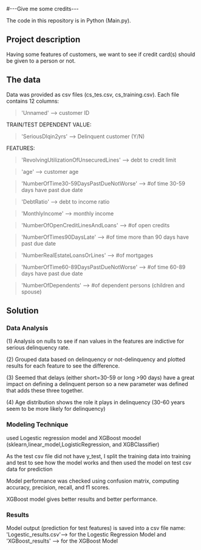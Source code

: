 #---Give me some credits---

The code in this repository is in Python (Main.py).

## Project description

Having some features of customers, we want to see if credit card(s) should be given to a person or not.  

## The data

Data was provided as csv files (cs_tes.csv, cs_training.csv). Each file contains 12 columns:

> 'Unnamed'  --> customer ID

TRAIN/TEST DEPENDENT VALUE: 
>'SeriousDlqin2yrs' --> Delinquent customer (Y/N)

FEATURES:
> 'RevolvingUtilizationOfUnsecuredLines' --> debt to credit limit

> 'age' --> customer age

> 'NumberOfTime30-59DaysPastDueNotWorse' --> #of time 30-59 days have past due date

> 'DebtRatio' --> debt to income ratio

> 'MonthlyIncome' --> monthly income 

> 'NumberOfOpenCreditLinesAndLoans' --> #of open credits

> 'NumberOfTimes90DaysLate' --> #of time more than 90 days have past due date

> 'NumberRealEstateLoansOrLines' --> #of mortgages

> 'NumberOfTime60-89DaysPastDueNotWorse' --> #of time 60-89 days have past due date

> 'NumberOfDependents' --> #of dependent persons (children and spouse)

## Solution

### Data Analysis

(1) Analysis on nulls to see if nan values in the features are indictive for serious delinquency rate.

(2) Grouped data based on delinquency or not-delinquency and plotted results for each feature to see the difference.

(3) Seemed that delays (either short=30-59 or long >90 days) have a great impact on defining a delinquent person so a new parameter was defined that adds these three together.

(4) Age distribution shows the role it plays in delinquency (30-60 years seem to be more likely for delinquency)

### Modeling Technique

used Logestic regression model and XGBoost moodel (sklearn,linear_model,LogisticRegression, and XGBClassifier)

As the test csv file did not have y_test, I split the training data into training and test to see how the model works and then used the model on test csv data for prediction

Model performance was checked using confusion matrix, computing accuracy, precision, recall, and f1 scores. 

XGBoost model gives better results and better performance. 

### Results

Model output (prediction for test features) is saved into a csv file name: 'Logestic_results.csv'--> for the Logestic Regression Model and 'XGBoost_results' --> for the XGBoost Model





